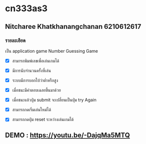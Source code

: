 # cn333as3
## Nitcharee Khatkhanangchanan 6210612617
### รายละเอียด
เป็น application game Number Guessing Game

- [x] สามารถพิมพ์เลขเพื่อเล่นเกมได้
- [x] มีการนับจำนวนครั้งที่เล่น
- [x] ระบบมีการบอกใบ้ว่าต่ำหรือสูง
- [x] เมื่อชนะมีคำตอบเฉลยขึ้นมาด้วย 
- [x] เมื่อชนะแล้วปุ่ม submit จะเปลี่ยนเป็นปุ่ม try Again
- [x] สามารถกดเริ่มเล่นใหม่ได้
- [x] สามารถกดปุ่ม reset ระหว่างเล่นเกมได้ 


## DEMO : https://youtu.be/-DajqMa5MTQ
